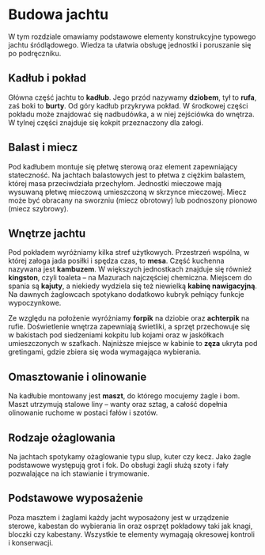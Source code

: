# Budowa jachtu

W tym rozdziale omawiamy podstawowe elementy konstrukcyjne typowego jachtu śródlądowego. Wiedza ta ułatwia obsługę jednostki i poruszanie się po podręczniku.

## Kadłub i pokład

Główna część jachtu to **kadłub**. Jego przód nazywamy **dziobem**, tył to **rufa**, zaś boki to **burty**. Od góry kadłub przykrywa pokład. W środkowej części pokładu może znajdować się nadbudówka, a w niej zejściówka do wnętrza. W tylnej części znajduje się kokpit przeznaczony dla załogi.

## Balast i miecz

Pod kadłubem montuje się płetwę sterową oraz element zapewniający stateczność. Na jachtach balastowych jest to płetwa z ciężkim balastem, której masa przeciwdziała przechyłom. Jednostki mieczowe mają wysuwaną płetwę mieczową umieszczoną w skrzynce mieczowej. Miecz może być obracany na sworzniu (miecz obrotowy) lub podnoszony pionowo (miecz szybrowy).

## Wnętrze jachtu

Pod pokładem wyróżniamy kilka stref użytkowych. Przestrzeń wspólna, w której załoga jada posiłki i spędza czas, to **mesa**. Część kuchenna nazywana jest **kambuzem**. W większych jednostkach znajduje się również **kingston**, czyli toaleta – na Mazurach najczęściej chemiczna. Miejscem do spania są **kajuty**, a niekiedy wydziela się też niewielką **kabinę nawigacyjną**. Na dawnych żaglowcach spotykano dodatkowo kubryk pełniący funkcje wypoczynkowe.

Ze względu na położenie wyróżniamy **forpik** na dziobie oraz **achterpik** na rufie. Doświetlenie wnętrza zapewniają świetliki, a sprzęt przechowuje się w bakistach pod siedzeniami kokpitu lub kojami oraz w jaskółkach umieszczonych w szafkach. Najniższe miejsce w kabinie to **zęza** ukryta pod gretingami, gdzie zbiera się woda wymagająca wybierania.

## Omasztowanie i olinowanie

Na kadłubie montowany jest **maszt**, do którego mocujemy żagle i bom. Maszt utrzymują stalowe liny – wanty oraz sztag, a całość dopełnia olinowanie ruchome w postaci fałów i szotów.

## Rodzaje ożaglowania

Na jachtach spotykamy ożaglowanie typu slup, kuter czy kecz. Jako żagle podstawowe występują grot i fok. Do obsługi żagli służą szoty i fały pozwalające na ich stawianie i trymowanie.

## Podstawowe wyposażenie

Poza masztem i żaglami każdy jacht wyposażony jest w urządzenie sterowe, kabestan do wybierania lin oraz osprzęt pokładowy taki jak knagi, bloczki czy kabestany. Wszystkie te elementy wymagają okresowej kontroli i konserwacji.
